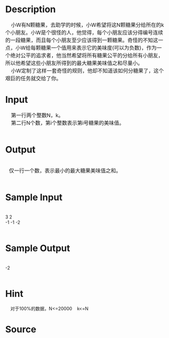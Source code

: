 
# Description

<div class="content"><div><span style="font-size: 12pt">    </span><span style="font-size: 12pt">小W有N颗糖果，去助学的时候，小W希望将这N颗糖果分给所在的k个小朋友。小W是个很怪的人，他觉得，每个小朋友应该分得编号连续的一段糖果，而且每个小朋友至少应该得到一颗糖果。奇怪的不知这一点，小W给每颗糖果一个值用来表示它的美味度(可以为负数)，作为一个绝对公平的追求者，他当然希望将所有糖果公平的分给所有小朋友，所以他希望这些小朋友所得到的最大糖果美味值之和尽量小。</span></div>
<div><span style="font-size: 12pt">    </span><span style="font-size: 12pt">小W定制了这样一套奇怪的规则，他却不知道该如何分糖果了，这个艰巨的任务就交给了你。</span></div></div>

# Input

<div class="content"><div><span style="font-size: 12pt">    </span><span style="font-size: 12pt">第一行两个整数N，k。</span></div>
<div><span style="font-size: 12pt">    </span><span style="font-size: 12pt">第二行N个数，第i个整数表示第i号糖果的美味值。</span></div>
<div> </div></div>

# Output

<div class="content"><div> </div>
<div><b><span style="font-size: 12pt">   </span></b><span style="font-size: 12pt">仅一行一个数，表示最小的最大糖果美味值之和。</span></div>
<div> </div></div>

# Sample Input

<div class="content"><span class="sampledata"><br/>
   3 2<br/>
    -1 -1 -2<br/>
 <br/>
</span></div>

# Sample Output

<div class="content"><span class="sampledata"><br/>
   -2<br/>
 <br/>
</span></div>

# Hint

<div class="content"><p></p><p>    对于100%的数据，N&lt;=20000    k&lt;=N</p><p></p></div>

# Source

<div class="content"><p><a href="problemset.php?search="></a></p></div>

